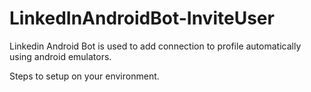 # LinkedInAndroidBot-InviteUser

Linkedin Android Bot is used to add connection to profile automatically using android emulators.

Steps to setup on your environment.
